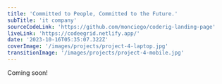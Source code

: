 ```yaml
---
title: 'Committed to People, Committed to the Future.'
subTitle: 'it company'
sourceCodeLink: 'https://github.com/monciego/coderig-landing-page'
liveLink: 'https://codeegrid.netlify.app/'
date: '2023-10-16T05:35:07.322Z'
coverImage: '/images/projects/project-4-laptop.jpg'
transitionImage: '/images/projects/project-4-mobile.jpg'
---
```


Coming soon!
